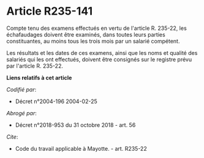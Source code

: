 # Article R235-141

Compte tenu des examens effectués en vertu de l'article R. 235-22, les échafaudages doivent être examinés, dans toutes leurs
parties constituantes, au moins tous les trois mois par un salarié compétent. 

Les résultats et les dates de ces examens, ainsi que les noms et qualité des salariés qui les ont effectués, doivent être
consignés sur le registre prévu par l'article R. 235-22.

**Liens relatifs à cet article**

_Codifié par_:

  - Décret n°2004-196 2004-02-25

_Abrogé par_:

  - Décret n°2018-953 du 31 octobre 2018 - art. 56

_Cite_:

  - Code du travail applicable à Mayotte. - art. R235-22

